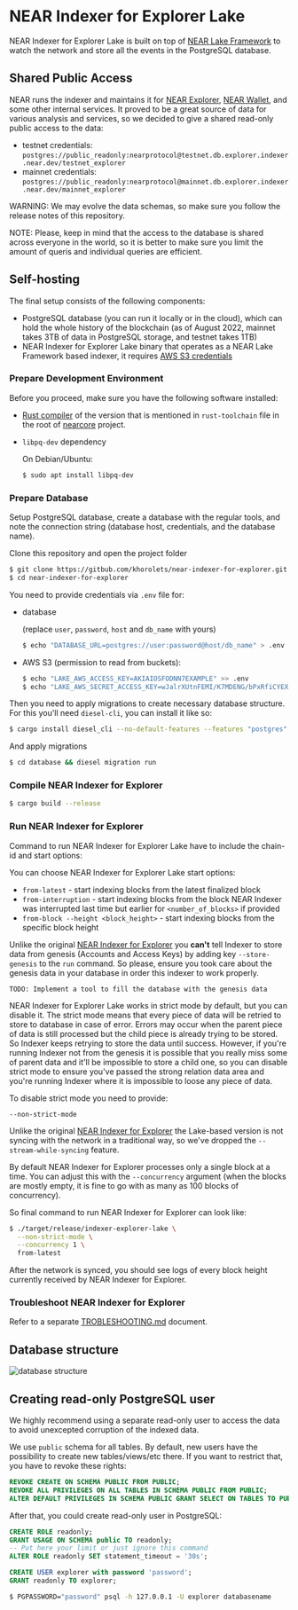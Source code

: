 # NEAR Indexer for Explorer Lake

NEAR Indexer for Explorer Lake is built on top of [NEAR Lake Framework](https://github.com/near/near-lake-framework-rs) to watch the network and store all the events in the PostgreSQL database.

## Shared Public Access

NEAR runs the indexer and maintains it for [NEAR Explorer](https://github.com/near/near-explorer), [NEAR Wallet](https://github.com/near/near-wallet), and some other internal services. It proved to be a great source of data for various analysis and services, so we decided to give a shared read-only public access to the data:

* testnet credentials: `postgres://public_readonly:nearprotocol@testnet.db.explorer.indexer.near.dev/testnet_explorer`
* mainnet credentials: `postgres://public_readonly:nearprotocol@mainnet.db.explorer.indexer.near.dev/mainnet_explorer`

WARNING: We may evolve the data schemas, so make sure you follow the release notes of this repository.

NOTE: Please, keep in mind that the access to the database is shared across everyone in the world, so it is better to make sure you limit the amount of queris and individual queries are efficient.

## Self-hosting

The final setup consists of the following components:
* PostgreSQL database (you can run it locally or in the cloud), which can hold the whole history of the blockchain (as of August 2022, mainnet takes 3TB of data in PostgreSQL storage, and testnet takes 1TB)
* NEAR Indexer for Explorer Lake binary that operates as a NEAR Lake Framework based indexer, it requires [AWS S3 credentials](https://near-indexers.io/tutorials/lake/credentials)

### Prepare Development Environment

Before you proceed, make sure you have the following software installed:
* [Rust compiler](https://rustup.rs/) of the version that is mentioned in `rust-toolchain` file in the root of [nearcore](https://github.com/nearprotocol/nearcore) project.
* `libpq-dev` dependency

    On Debian/Ubuntu:
    
    ```bash
    $ sudo apt install libpq-dev
    ```


### Prepare Database

Setup PostgreSQL database, create a database with the regular tools, and note the connection string (database host, credentials, and the database name).

Clone this repository and open the project folder

```bash
$ git clone https://gitbub.com/khorolets/near-indexer-for-explorer.git
$ cd near-indexer-for-explorer
```

You need to provide credentials via `.env` file for:
- database

  (replace `user`, `password`, `host` and `db_name` with yours)
  ```bash
  $ echo "DATABASE_URL=postgres://user:password@host/db_name" > .env
  ```
- AWS S3 (permission to read from buckets):
  ```bash
  $ echo "LAKE_AWS_ACCESS_KEY=AKIAIOSFODNN7EXAMPLE" >> .env
  $ echo "LAKE_AWS_SECRET_ACCESS_KEY=wJalrXUtnFEMI/K7MDENG/bPxRfiCYEXAMPLEKEY"
  ```

Then you need to apply migrations to create necessary database structure. For this you'll need `diesel-cli`, you can install it like so:


```bash
$ cargo install diesel_cli --no-default-features --features "postgres"
```

And apply migrations

```bash
$ cd database && diesel migration run
```

### Compile NEAR Indexer for Explorer

```bash
$ cargo build --release
```

### Run NEAR Indexer for Explorer

Command to run NEAR Indexer for Explorer Lake have to include the chain-id and start options:

You can choose NEAR Indexer for Explorer Lake start options:
 - `from-latest` - start indexing blocks from the latest finalized block
 - `from-interruption` - start indexing blocks from the block NEAR Indexer was interrupted last time but earlier for `<number_of_blocks>` if provided
 - `from-block --height <block_height>` - start indexing blocks from the specific block height

Unlike the original [NEAR Indexer for Explorer](https://github.com/near/near-indexer-for-explorer) you **can't** tell Indexer to store data from genesis (Accounts and Access Keys) by adding key `--store-genesis` to the `run` command. So please, ensure you took care about the genesis data in your database in order this indexer to work properly.

```
TODO: Implement a tool to fill the database with the genesis data
```

NEAR Indexer for Explorer Lake works in strict mode by default, but you can disable it. The strict mode means that every piece of data
will be retried to store to database in case of error. Errors may occur when the parent piece of data is still processed but the child piece is already trying to be stored. So Indexer keeps retrying to store the data until success. However, if you're running Indexer not from the genesis it is possible that you really miss some of parent data and it'll be impossible to store a child one, so you can disable strict mode to ensure you've passed the strong relation data area and you're running Indexer where it is impossible to loose any piece of data.

To disable strict mode you need to provide:

```
--non-strict-mode
```

Unlike the original [NEAR Indexer for Explorer](https://github.com/near/near-indexer-for-explorer) the Lake-based version is not syncing with the network in a traditional way, so we've dropped the `--stream-while-syncing` feature.

By default NEAR Indexer for Explorer processes only a single block at a time. You can adjust this with the `--concurrency` argument (when the blocks are mostly empty, it is fine to go with as many as 100 blocks of concurrency).

So final command to run NEAR Indexer for Explorer can look like:

```bash
$ ./target/release/indexer-explorer-lake \
  --non-strict-mode \
  --concurrency 1 \
  from-latest
```

After the network is synced, you should see logs of every block height currently received by NEAR Indexer for Explorer.

### Troubleshoot NEAR Indexer for Explorer

Refer to a separate [TROBLESHOOTING.md](./TROBLESHOOTING.md) document.

## Database structure

![database structure](docs/near-indexer-for-explorer-db.png)


## Creating read-only PostgreSQL user

We highly recommend using a separate read-only user to access the data to avoid unexcepted corruption of the indexed data.

We use `public` schema for all tables. By default, new users have the possibility to create new tables/views/etc there. If you want to restrict that, you have to revoke these rights:

```sql
REVOKE CREATE ON SCHEMA PUBLIC FROM PUBLIC;
REVOKE ALL PRIVILEGES ON ALL TABLES IN SCHEMA PUBLIC FROM PUBLIC;
ALTER DEFAULT PRIVILEGES IN SCHEMA PUBLIC GRANT SELECT ON TABLES TO PUBLIC;
```

After that, you could create read-only user in PostgreSQL:

```sql
CREATE ROLE readonly;
GRANT USAGE ON SCHEMA public TO readonly;
-- Put here your limit or just ignore this command
ALTER ROLE readonly SET statement_timeout = '30s';

CREATE USER explorer with password 'password';
GRANT readonly TO explorer;
```

```bash
$ PGPASSWORD="password" psql -h 127.0.0.1 -U explorer databasename
```
